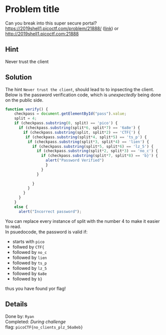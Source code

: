 # Problem title
Can you break into this super secure portal?
https://2019shell1.picoctf.com/problem/21888/ ([link](https://2019shell1.picoctf.com/problem/21888/)) or http://2019shell1.picoctf.com:21888

## Hint
Never trust the client

## Solution
The hint `Never trust the client`, should lead to to inpsecting the client.
Below is the password verification code, which is *unexpectedly* being done on the public side.

```javascript
function verify() {
    checkpass = document.getElementById("pass").value;
    split = 4;
    if (checkpass.substring(0, split) == 'pico') {
      if (checkpass.substring(split*6, split*7) == '6a8e') {
        if (checkpass.substring(split, split*2) == 'CTF{') {
         if (checkpass.substring(split*4, split*5) == 'ts_p') {
          if (checkpass.substring(split*3, split*4) == 'lien') {
            if (checkpass.substring(split*5, split*6) == 'lz_5') {
              if (checkpass.substring(split*2, split*3) == 'no_c') {
                if (checkpass.substring(split*7, split*8) == 'b}') {
                  alert("Password Verified")
                  }
                }
              }
      
            }
          }
        }
      }
    }
    else {
      alert("Incorrect password");
```

You can replace every instance of split with the number 4 to make it easier to read.  
In psuedocode, the password is valid if:
 - starts with `pico`
 - follwed by `CTF{`
 - followed by `no_c`
 - followed by `lien`
 - followed by `ts_p`
 - followed by `lz_5`
 - followed by `6a8e`
 - followed by `b}`

thus you have found yor flag!

## Details
Done by: `Ryan`  
Completed: *During challenge*  
flag: `picoCTF{no_clients_plz_56a8eb}`  
